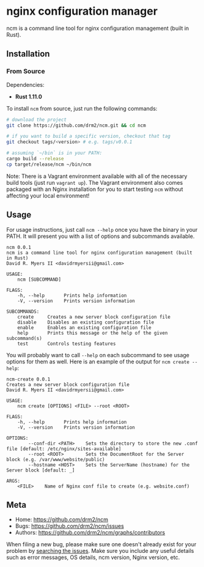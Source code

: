 # nginx configuration manager

ncm is a command line tool for nginx configuration management (built in Rust).


## Installation

### From Source

Dependencies:

- **Rust 1.11.0**

To install `ncm` from source, just run the following commands:

```bash
# download the project
git clone https://github.com/drm2/ncm.git && cd ncm

# if you want to build a specific version, checkout that tag
git checkout tags/<version> # e.g. tags/v0.0.1

# assuming `~/bin` is in your PATH:
cargo build --release
cp target/release/ncm ~/bin/ncm
```

Note: There is a Vagrant environment available with all of the necessary build tools (just run `vagrant up`). The Vagrant environment also comes packaged with an Nginx installation for you to start testing `ncm` without affecting your local environment!


## Usage

For usage instructions, just call `ncm --help` once you have the binary in your PATH. It will present you with a list of options and subcommands available.

```
ncm 0.0.1
ncm is a command line tool for nginx configuration management (built in Rust)
David R. Myers II <davidrmyersii@gmail.com>

USAGE:
    ncm [SUBCOMMAND]

FLAGS:
    -h, --help       Prints help information
    -V, --version    Prints version information

SUBCOMMANDS:
    create     Creates a new server block configuration file
    disable    Disables an existing configuration file
    enable     Enables an existing configuration file
    help       Prints this message or the help of the given subcommand(s)
    test       Controls testing features
```

You will probably want to call `--help` on each subcommand to see usage options for them as well. Here is an example of the output for `ncm create --help`:

```
ncm-create 0.0.1
Creates a new server block configuration file
David R. Myers II <davidrmyersii@gmail.com>

USAGE:
    ncm create [OPTIONS] <FILE> --root <ROOT>

FLAGS:
    -h, --help       Prints help information
    -V, --version    Prints version information

OPTIONS:
        --conf-dir <PATH>    Sets the directory to store the new .conf file [default: /etc/nginx/sites-available]
        --root <ROOT>        Sets the DocumentRoot for the Server block (e.g. /var/www/website/public)
        --hostname <HOST>    Sets the ServerName (hostname) for the Server block [default: _]

ARGS:
    <FILE>    Name of Nginx conf file to create (e.g. website.conf)
```


## Meta

- Home: <https://github.com/drm2/ncm>
- Bugs: <https://github.com/drm2/ncm/issues>
- Authors: <https://github.com/drm2/ncm/graphs/contributors>

When filing a new bug, please make sure one doesn't already exist for your problem by [searching the issues](https://github.com/drm2/ncm/issues). Make sure you include any useful details such as error messages, OS details, ncm version, Nginx version, etc.
